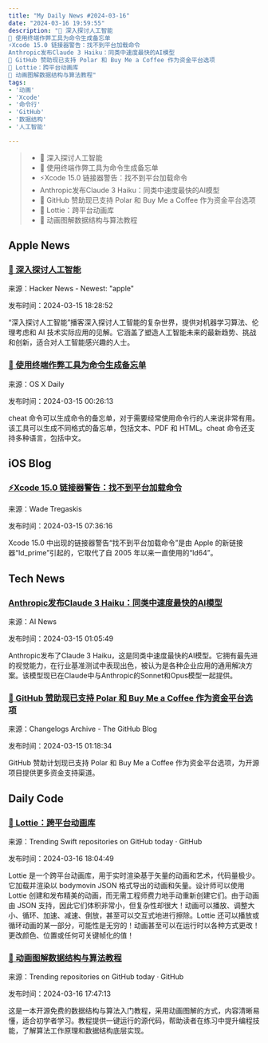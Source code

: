 ```yaml
---
title: "My Daily News #2024-03-16"
date: "2024-03-16 19:59:55"
description: "🌟 深入探讨人工智能
🌟 使用终端作弊工具为命令生成备忘单
⚡️Xcode 15.0 链接器警告：找不到平台加载命令
Anthropic发布Claude 3 Haiku：同类中速度最快的AI模型
🎉 GitHub 赞助现已支持 Polar 和 Buy Me a Coffee 作为资金平台选项
🌟 Lottie：跨平台动画库
🌟 动画图解数据结构与算法教程"
tags: 
- '动画'
- 'Xcode'
- '命令行'
- 'GitHub'
- '数据结构'
- '人工智能'

---
```


> - 🌟 深入探讨人工智能
> - 🌟 使用终端作弊工具为命令生成备忘单
> - ⚡️Xcode 15.0 链接器警告：找不到平台加载命令
> - Anthropic发布Claude 3 Haiku：同类中速度最快的AI模型
> - 🎉 GitHub 赞助现已支持 Polar 和 Buy Me a Coffee 作为资金平台选项
> - 🌟 Lottie：跨平台动画库
> - 🌟 动画图解数据结构与算法教程

## Apple News

### [🌟 深入探讨人工智能](https://deep-dive-into-ai.transistor.fm/)

来源：Hacker News - Newest: "apple"

发布时间：2024-03-15 18:28:52

“深入探讨人工智能”播客深入探讨人工智能的复杂世界，提供对机器学习算法、伦理考虑和 AI 技术实际应用的见解。它涵盖了塑造人工智能未来的最新趋势、挑战和创新，适合对人工智能感兴趣的人士。

### [🌟 使用终端作弊工具为命令生成备忘单](https://osxdaily.com/2024/03/14/use-the-terminal-cheat-tool-to-generate-cheatsheets-for-commands/)

来源：OS X Daily

发布时间：2024-03-15 00:26:13

cheat 命令可以生成命令的备忘单，对于需要经常使用命令行的人来说非常有用。该工具可以生成不同格式的备忘单，包括文本、PDF 和 HTML。cheat 命令还支持多种语言，包括中文。

## iOS Blog

### [⚡️Xcode 15.0 链接器警告：找不到平台加载命令](https://wadetregaskis.com/no-platform-load-command-found-in-libxyz-a-assuming-macos/)

来源：Wade Tregaskis

发布时间：2024-03-15 07:36:16

Xcode 15.0 中出现的链接器警告“找不到平台加载命令”是由 Apple 的新链接器“ld_prime”引起的，它取代了自 2005 年以来一直使用的“ld64”。

## Tech News

### [Anthropic发布Claude 3 Haiku：同类中速度最快的AI模型](https://www.artificialintelligence-news.com/2024/03/14/anthropic-claude-3-haiku-fastest-model-in-class/)

来源：AI News

发布时间：2024-03-15 01:05:49

Anthropic发布了Claude 3 Haiku，这是同类中速度最快的AI模型。它拥有最先进的视觉能力，在行业基准测试中表现出色，被认为是各种企业应用的通用解决方案。该模型现已在Claude中与Anthropic的Sonnet和Opus模型一起提供。

### [🎉 GitHub 赞助现已支持 Polar 和 Buy Me a Coffee 作为资金平台选项](https://github.blog/changelog/2024-03-14-sponsors-now-supports-polar-and-buy-me-a-coffee-as-funding-platform-options)

来源：Changelogs Archive - The GitHub Blog

发布时间：2024-03-15 01:18:34

GitHub 赞助计划现已支持 Polar 和 Buy Me a Coffee 作为资金平台选项，为开源项目提供更多资金支持渠道。

## Daily Code

### [🌟 Lottie：跨平台动画库](https://github.com/airbnb/lottie-ios)

来源：Trending Swift repositories on GitHub today · GitHub

发布时间：2024-03-16 18:04:49

Lottie 是一个跨平台动画库，用于实时渲染基于矢量的动画和艺术，代码量极少。它加载并渲染以 bodymovin JSON 格式导出的动画和矢量。设计师可以使用 Lottie 创建和发布精美的动画，而无需工程师费力地手动重新创建它们。由于动画由 JSON 支持，因此它们体积非常小，但复杂性却很大！动画可以播放、调整大小、循环、加速、减速、倒放，甚至可以交互式地进行擦除。Lottie 还可以播放或循环动画的某一部分，可能性是无穷的！动画甚至可以在运行时以各种方式更改！更改颜色、位置或任何可关键帧化的值！

### [🌟 动画图解数据结构与算法教程](https://github.com/krahets/hello-algo)

来源：Trending repositories on GitHub today · GitHub

发布时间：2024-03-16 17:47:13

这是一本开源免费的数据结构与算法入门教程，采用动画图解的方式，内容清晰易懂，适合初学者学习。教程提供一键运行的源代码，帮助读者在练习中提升编程技能，了解算法工作原理和数据结构底层实现。
